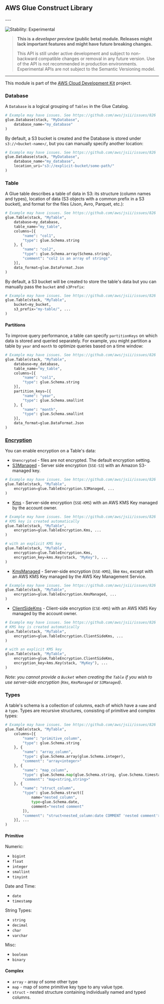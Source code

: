 ## AWS Glue Construct Library

<html></html>---


![Stability: Experimental](https://img.shields.io/badge/stability-Experimental-important.svg?style=for-the-badge)

> **This is a *developer preview* (public beta) module. Releases might lack important features and might have
> future breaking changes.**
>
> This API is still under active development and subject to non-backward
> compatible changes or removal in any future version. Use of the API is not recommended in production
> environments. Experimental APIs are not subject to the Semantic Versioning model.

---
<html></html>

This module is part of the [AWS Cloud Development Kit](https://github.com/aws/aws-cdk) project.

### Database

A `Database` is a logical grouping of `Tables` in the Glue Catalog.

```python
# Example may have issues. See https://github.com/aws/jsii/issues/826
glue.Database(stack, "MyDatabase",
    database_name="my_database"
)
```

By default, a S3 bucket is created and the Database is stored under  `s3://<bucket-name>/`, but you can manually specify another location:

```python
# Example may have issues. See https://github.com/aws/jsii/issues/826
glue.Database(stack, "MyDatabase",
    database_name="my_database",
    location_uri="s3://explicit-bucket/some-path/"
)
```

### Table

A Glue table describes a table of data in S3: its structure (column names and types), location of data (S3 objects with a common prefix in a S3 bucket), and format for the files (Json, Avro, Parquet, etc.):

```python
# Example may have issues. See https://github.com/aws/jsii/issues/826
glue.Table(stack, "MyTable",
    database=my_database,
    table_name="my_table",
    columns=[{
        "name": "col1",
        "type": glue.Schema.string
    }, {
        "name": "col2",
        "type": glue.Schema.array(Schema.string),
        "comment": "col2 is an array of strings"
    }],
    data_format=glue.DataFormat.Json
)
```

By default, a S3 bucket will be created to store the table's data but you can manually pass the `bucket` and `s3Prefix`:

```python
# Example may have issues. See https://github.com/aws/jsii/issues/826
glue.Table(stack, "MyTable",
    bucket=my_bucket,
    s3_prefix="my-table/", ...
)
```

#### Partitions

To improve query performance, a table can specify `partitionKeys` on which data is stored and queried separately. For example, you might partition a table by `year` and `month` to optimize queries based on a time window:

```python
# Example may have issues. See https://github.com/aws/jsii/issues/826
glue.Table(stack, "MyTable",
    database=my_database,
    table_name="my_table",
    columns=[{
        "name": "col1",
        "type": glue.Schema.string
    }],
    partition_keys=[{
        "name": "year",
        "type": glue.Schema.smallint
    }, {
        "name": "month",
        "type": glue.Schema.smallint
    }],
    data_format=glue.DataFormat.Json
)
```

### [Encryption](https://docs.aws.amazon.com/athena/latest/ug/encryption.html)

You can enable encryption on a Table's data:

* `Unencrypted` - files are not encrypted. The default encryption setting.
* [S3Managed](https://docs.aws.amazon.com/AmazonS3/latest/dev/UsingServerSideEncryption.html) - Server side encryption (`SSE-S3`) with an Amazon S3-managed key.

```python
# Example may have issues. See https://github.com/aws/jsii/issues/826
glue.Table(stack, "MyTable",
    encryption=glue.TableEncryption.S3Managed, ...
)
```

* [Kms](https://docs.aws.amazon.com/AmazonS3/latest/dev/UsingKMSEncryption.html) - Server-side encryption (`SSE-KMS`) with an AWS KMS Key managed by the account owner.

```python
# Example may have issues. See https://github.com/aws/jsii/issues/826
# KMS key is created automatically
glue.Table(stack, "MyTable",
    encryption=glue.TableEncryption.Kms, ...
)

# with an explicit KMS key
glue.Table(stack, "MyTable",
    encryption=glue.TableEncryption.Kms,
    encryption_key=kms.Key(stack, "MyKey"), ...
)
```

* [KmsManaged](https://docs.aws.amazon.com/AmazonS3/latest/dev/UsingKMSEncryption.html) - Server-side encryption (`SSE-KMS`), like `Kms`, except with an AWS KMS Key managed by the AWS Key Management Service.

```python
# Example may have issues. See https://github.com/aws/jsii/issues/826
glue.Table(stack, "MyTable",
    encryption=glue.TableEncryption.KmsManaged, ...
)
```

* [ClientSideKms](https://docs.aws.amazon.com/AmazonS3/latest/dev/UsingClientSideEncryption.html#client-side-encryption-kms-managed-master-key-intro) - Client-side encryption (`CSE-KMS`) with an AWS KMS Key managed by the account owner.

```python
# Example may have issues. See https://github.com/aws/jsii/issues/826
# KMS key is created automatically
glue.Table(stack, "MyTable",
    encryption=glue.TableEncryption.ClientSideKms, ...
)

# with an explicit KMS key
glue.Table(stack, "MyTable",
    encryption=glue.TableEncryption.ClientSideKms,
    encryption_key=kms.Key(stack, "MyKey"), ...
)
```

*Note: you cannot provide a `Bucket` when creating the `Table` if you wish to use server-side encryption (`Kms`, `KmsManaged` or `S3Managed`)*.

### Types

A table's schema is a collection of columns, each of which have a `name` and a `type`. Types are recursive structures, consisting of primitive and complex types:

```python
# Example may have issues. See https://github.com/aws/jsii/issues/826
glue.Table(stack, "MyTable",
    columns=[{
        "name": "primitive_column",
        "type": glue.Schema.string
    }, {
        "name": "array_column",
        "type": glue.Schema.array(glue.Schema.integer),
        "comment": "array<integer>"
    }, {
        "name": "map_column",
        "type": glue.Schema.map(glue.Schema.string, glue.Schema.timestamp),
        "comment": "map<string,string>"
    }, {
        "name": "struct_column",
        "type": glue.Schema.struct([
            name="nested_column",
            type=glue.Schema.date,
            comment="nested comment"
        ]),
        "comment": "struct<nested_column:date COMMENT 'nested comment'>"
    }], ...
)
```

#### Primitive

Numeric:

* `bigint`
* `float`
* `integer`
* `smallint`
* `tinyint`

Date and Time:

* `date`
* `timestamp`

String Types:

* `string`
* `decimal`
* `char`
* `varchar`

Misc:

* `boolean`
* `binary`

#### Complex

* `array` - array of some other type
* `map` - map of some primitive key type to any value type.
* `struct` - nested structure containing individually named and typed columns.
